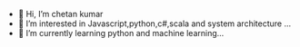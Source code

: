 - 👋 Hi, I’m chetan kumar 
- 👀 I’m interested in Javascript,python,c#,scala and system architecture ...
- 🌱 I’m currently learning python and machine learning...

<!---
chetankumar-dhandapani-by/chetankumar-dhandapani-by is a ✨ special ✨ repository because its `README.md` (this file) appears on your GitHub profile.
You can click the Preview link to take a look at your changes.
--->
